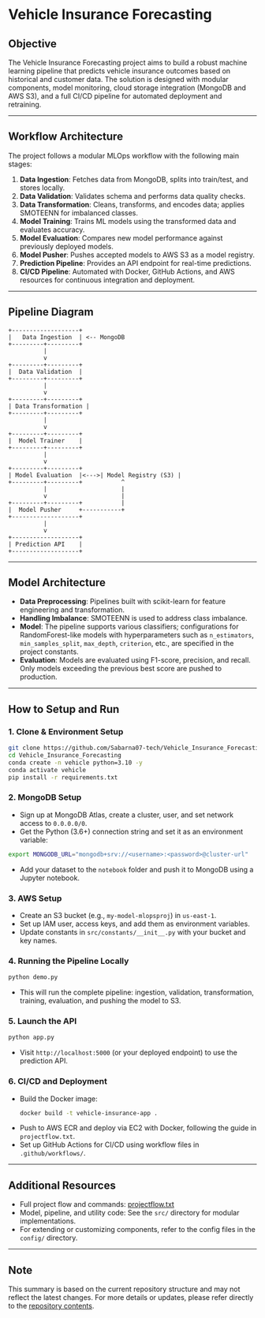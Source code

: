 # Vehicle Insurance Forecasting

## Objective

The Vehicle Insurance Forecasting project aims to build a robust machine learning pipeline that predicts vehicle insurance outcomes based on historical and customer data. The solution is designed with modular components, model monitoring, cloud storage integration (MongoDB and AWS S3), and a full CI/CD pipeline for automated deployment and retraining.

---

## Workflow Architecture

The project follows a modular MLOps workflow with the following main stages:

1. **Data Ingestion**: Fetches data from MongoDB, splits into train/test, and stores locally.
2. **Data Validation**: Validates schema and performs data quality checks.
3. **Data Transformation**: Cleans, transforms, and encodes data; applies SMOTEENN for imbalanced classes.
4. **Model Training**: Trains ML models using the transformed data and evaluates accuracy.
5. **Model Evaluation**: Compares new model performance against previously deployed models.
6. **Model Pusher**: Pushes accepted models to AWS S3 as a model registry.
7. **Prediction Pipeline**: Provides an API endpoint for real-time predictions.
8. **CI/CD Pipeline**: Automated with Docker, GitHub Actions, and AWS resources for continuous integration and deployment.

---

## Pipeline Diagram

```
+-------------------+
|   Data Ingestion  | <-- MongoDB
+---------+---------+
          |
          v
+---------+---------+
|  Data Validation  |
+---------+---------+
          |
          v
+---------+---------+
| Data Transformation |
+---------+---------+
          |
          v
+---------+---------+
|  Model Trainer    |
+---------+---------+
          |
          v
+---------+---------+
| Model Evaluation  |<--->| Model Registry (S3) |
+---------+---------+           ^
          |                     |
          v                     |
+---------+---------+           |
|  Model Pusher     +-----------+
+-------------------+
          |
          v
+-------------------+
| Prediction API    |
+-------------------+
```

---

## Model Architecture

- **Data Preprocessing**: Pipelines built with scikit-learn for feature engineering and transformation.
- **Handling Imbalance**: SMOTEENN is used to address class imbalance.
- **Model**: The pipeline supports various classifiers; configurations for RandomForest-like models with hyperparameters such as `n_estimators`, `min_samples_split`, `max_depth`, `criterion`, etc., are specified in the project constants.
- **Evaluation**: Models are evaluated using F1-score, precision, and recall. Only models exceeding the previous best score are pushed to production.

---

## How to Setup and Run

### 1. Clone & Environment Setup

```bash
git clone https://github.com/Sabarna07-tech/Vehicle_Insurance_Forecasting.git
cd Vehicle_Insurance_Forecasting
conda create -n vehicle python=3.10 -y
conda activate vehicle
pip install -r requirements.txt
```

### 2. MongoDB Setup

- Sign up at MongoDB Atlas, create a cluster, user, and set network access to `0.0.0.0/0`.
- Get the Python (3.6+) connection string and set it as an environment variable:

```bash
export MONGODB_URL="mongodb+srv://<username>:<password>@cluster-url"
```

- Add your dataset to the `notebook` folder and push it to MongoDB using a Jupyter notebook.

### 3. AWS Setup

- Create an S3 bucket (e.g., `my-model-mlopsproj`) in `us-east-1`.
- Set up IAM user, access keys, and add them as environment variables.
- Update constants in `src/constants/__init__.py` with your bucket and key names.

### 4. Running the Pipeline Locally

```bash
python demo.py
```
- This will run the complete pipeline: ingestion, validation, transformation, training, evaluation, and pushing the model to S3.

### 5. Launch the API

```bash
python app.py
```
- Visit `http://localhost:5000` (or your deployed endpoint) to use the prediction API.

### 6. CI/CD and Deployment

- Build the Docker image:
  ```bash
  docker build -t vehicle-insurance-app .
  ```
- Push to AWS ECR and deploy via EC2 with Docker, following the guide in `projectflow.txt`.
- Set up GitHub Actions for CI/CD using workflow files in `.github/workflows/`.

---

## Additional Resources

- Full project flow and commands: [projectflow.txt](https://github.com/Sabarna07-tech/Vehicle_Insurance_Forecasting/blob/main/projectflow.txt)
- Model, pipeline, and utility code: See the `src/` directory for modular implementations.
- For extending or customizing components, refer to the config files in the `config/` directory.

---

## Note

This summary is based on the current repository structure and may not reflect the latest changes. For more details or updates, please refer directly to the [repository contents](https://github.com/Sabarna07-tech/Vehicle_Insurance_Forecasting/tree/main).

